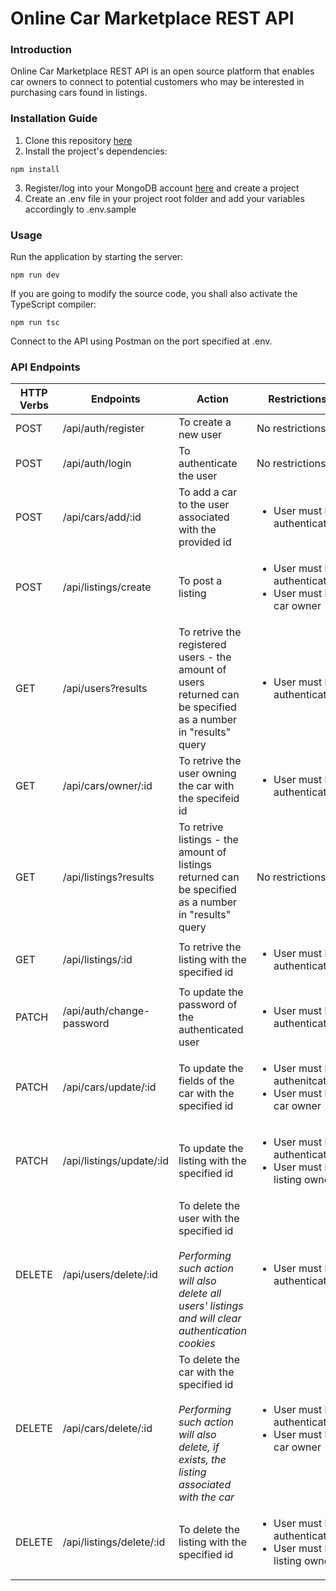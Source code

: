 # Online Car Marketplace REST API

### Introduction

Online Car Marketplace REST API is an open source platform that enables car owners to connect to potential customers who may be interested in purchasing cars found in listings.

### Installation Guide

1. Clone this repository [here](https://github.com/marcopagotto/online-car-marketplace-REST-API.git)
2. Install the project's dependencies:

```
npm install
```

3. Register/log into your MongoDB account [here](https://account.mongodb.com/account/login) and create a project
4. Create an .env file in your project root folder and add your variables accordingly to .env.sample

### Usage

Run the application by starting the server:

```
npm run dev
```

If you are going to modify the source code, you shall also activate the TypeScript compiler:

```
npm run tsc
```

Connect to the API using Postman on the port specified at .env.

### API Endpoints

| HTTP Verbs | Endpoints           | Action                                                                                                         | Restrictions                                                                                    |
| ---------- | ------------------- | -------------------------------------------------------------------------------------------------------------- | ----------------------------------------------------------------------------------------------- |
| POST       | /api/auth/register  | To create a new user                                                                                           | No restrictions                                                                                 |
| POST       | /api/auth/login     | To authenticate the user                                                                                       | No restrictions                                                                                 |
| POST       | /api/cars/add/:id       | To add a car to the user associated with the provided id                                                       | <ul><li>User must be authenticated<ul>                            |
| POST       | /api/listings/create       | To post a listing                                                                                              | <ul><li>User must be authenticated <li>User must be car owner<ul> |
| GET        | /api/users?results  | To retrive the registered users - the amount of users returned can be specified as a number in "results" query | <ul><li>User must be authenticated<ul>                                                          |
| GET        | /api/cars/owner/:id | To retrive the user owning the car with the specifeid id                                                       | <ul><li>User must be authenticated<ul>                                                          |
| GET        | /api/listings?results       | To retrive listings - the amount of listings returned can be specified as a number in "results" query                                                                     | No restrictions                                                                                 |
| GET | /api/listings/:id | To retrive the listing with the specified id | <ul><li>User must be authenticated</ul>
| PATCH | /api/auth/change-password | To update the password of the authenticated user | <ul><li>User must be authenticated</ul>
| PATCH | /api/cars/update/:id | To update the fields of the car with the specified id | <ul><li>User must be authenitcated<li>User must be car owner</ul>
| PATCH | /api/listings/update/:id | To update the listing with the specified id | <ul><li>User must be authenticated<li>User must be listing owner</ul>
| DELETE     | /api/users/delete/:id      | To delete the user with the specified id </br></br> <em>Performing such action will also delete all users' listings and will clear authentication cookies</em>                                                            | <ul><li>User must be authenticated </ul>                           |
DELETE | /api/cars/delete/:id | To delete the car with the specified id </br></br> <em>Performing such action will also delete, if exists, the listing associated with the car</em> | <ul><li>User must be authenticated <li> User must be car owner</ul> |
DELETE | /api/listings/delete/:id | To delete the listing with the specified id | <ul><li>User must be authenticated<li>User must be listing owner</ul> |